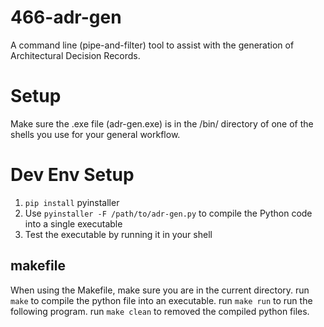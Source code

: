 # 466-adr-gen
A command line (pipe-and-filter) tool to assist with the generation of Architectural Decision Records.

# Setup
Make sure the .exe file (adr-gen.exe) is in the /bin/ directory of one of the shells you use for your general workflow.

# Dev Env Setup
1. `pip install` pyinstaller
2. Use `pyinstaller -F /path/to/adr-gen.py` to compile the Python code into a single executable
3. Test the executable by running it in your shell

## makefile
When using the Makefile, make sure you are in the current directory.
run `make` to compile the python file into an executable.
run `make run` to run the following program.
run `make clean` to removed the compiled python files.